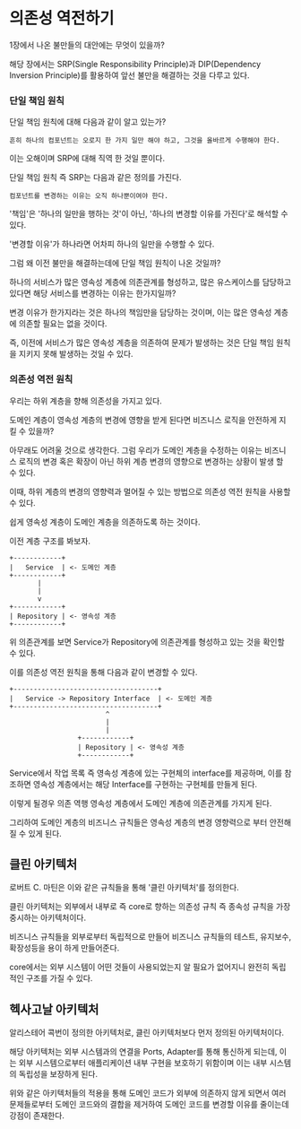 # 의존성 역전하기

1장에서 나온 불만들의 대안에는 무엇이 있을까?

해당 장에서는 SRP(Single Responsibility Principle)과 DIP(Dependency Inversion Principle)를 활용하여 앞선 불만을 해결하는 것을 다루고 있다.

### 단일 책임 원칙
단일 책임 원칙에 대해 다음과 같이 알고 있는가?  

    흔히 하나의 컴포넌트는 오로지 한 가지 일만 해야 하고, 그것을 올바르게 수행해야 한다.
이는 오해이며 SRP에 대해 직역 한 것일 뿐이다.

단일 책임 원칙 즉 SRP는 다음과 같은 정의를 가진다.

    컴포넌트를 변경하는 이유는 오직 하나뿐이여야 한다.
'책임'은 '하나의 일만을 행하는 것'이 아닌, '하나의 변경할 이유를 가진다'로 해석할 수 있다.

'변경할 이유'가 하나라면 어차피 하나의 일만을 수행할 수 있다.

그럼 왜 이전 불만을 해결하는데에 단일 책임 원칙이 나온 것일까?  

하나의 서비스가 많은 영속성 계층에 의존관계를 형성하고, 많은 유스케이스를 담당하고 있다면 해당 서비스를 변경하는 이유는 한가지일까?

변경 이유가 한가지라는 것은 하나의 책임만을 담당하는 것이며, 이는 많은 영속성 계층에 의존할 필요는 없을 것이다.

즉, 이전에 서비스가 많은 영속성 계층을 의존하여 문제가 발생하는 것은 단일 책임 원칙을 지키지 못해 발생하는 것일 수 있다.

### 의존성 역전 원칙
우리는 하위 계층을 향해 의존성을 가지고 있다.

도메인 계층이 영속성 계층의 변경에 영향을 받게 된다면 비즈니스 로직을 안전하게 지킬 수 있을까?

아무래도 어려울 것으로 생각한다. 그럼 우리가 도메인 계층을 수정하는 이유는 비즈니스 로직의 변경 혹은 확장이 아닌 하위 계층 변경의 영향으로 변경하는 상황이 발생 할 수 있다.

이때, 하위 계층의 변경의 영향력과 멀어질 수 있는 방법으로 의존성 역전 원칙을 사용할 수 있다.

쉽게 영속성 계층이 도메인 계층을 의존하도록 하는 것이다.

이전 계층 구조를 봐보자.
```plaintext
+------------+
|   Service  | <- 도메인 계층
+------------+
       |
       |
       v
+------------+
| Repository | <- 영속성 계층
+------------+
```
위 의존관계를 보면 Service가 Repository에 의존관계를 형성하고 있는 것을 확인할 수 있다.

이를 의존성 역전 원칙을 통해 다음과 같이 변경할 수 있다.
```plaintext
+------------------------------------+
|   Service -> Repository Interface  | <- 도메인 계층
+------------------------------------+
                        ^
                        |
                        |
                 +------------+
                 | Repository | <- 영속성 계층
                 +------------+
```
Service에서 작업 목록 즉 영속성 계층에 있는 구현체의 interface를 제공하며,
이를 참조하면 영속성 계층에서는 해당 Interface를 구현하는 구현체를 만들게 된다.

이렇게 될경우 의존 역행 영속성 계층에서 도메인 계층에 의존관계를 가지게 된다.

그리하여 도메인 계층의 비즈니스 규칙들은 영속성 계층의 변경 영향력으로 부터 안전해질 수 있게 된다.

## 클린 아키텍처
로버트 C. 마틴은 이와 같은 규칙들을 통해 '클린 아키텍처'를 정의한다.  

클린 아키텍처는 외부에서 내부로 즉 core로 향하는 의존성 규칙 즉 종속성 규칙을 가장 중시하는 아키텍처이다.

비즈니스 규칙들을 외부로부터 독립적으로 만들어 비즈니스 규칙들의 테스트, 유지보수, 확장성등을 용이 하게 만들어준다.

core에서는 외부 시스템이 어떤 것들이 사용되었는지 알 필요가 없어지니 완전히 독립적인 구조를 가질 수 있다.

## 헥사고날 아키텍처
알리스테어 콕번이 정의한 아키텍처로, 클린 아키텍처보다 먼저 정의된 아키텍처이다.

해당 아키텍처는 외부 시스템과의 연결을 Ports, Adapter를 통해 통신하게 되는데, 이는 외부 시스템으로부터 애플리케이션 내부 구현을 보호하기 위함이며 이는 내부 시스템의 독립성을 보장하게 된다.

위와 같은 아키텍처들의 적용을 통해 도메인 코드가 외부에 의존하지 않게 되면서 여러 문제들로부터 도메인 코드와의 결합을 제거하여 도메인 코드를 변경할 이유를 줄이는데 강점이 존재한다.

